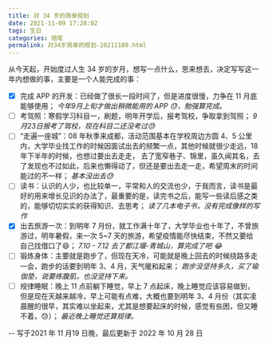 ```yaml
---
title: 对 34 岁的简单规划
date: 2021-11-09 17:28:02
tags: 生日
categories: 随笔
permalink: 对34岁简单的规划-20211109.html
---
```


从今天起，开始度过人生 34 岁的岁月，想写一点什么，思来想去，决定写写这一年内想做的事，主要是一个人能完成的事：

- [x]  完成 APP 的开发：已经做了很长一段时间了，但是进度很慢，力争在 11 月底能够使用；
	*今年9月上旬才做出稍微能用的 APP 😓，勉强算完成。*
- [ ] 考驾照：寒假学习科目一，刷题，明年开学后，报考驾校，争取拿到驾照；
	*9月23日报考了驾校，现在科目二还没考过😓*
- [ ] “走遍一座城”：08 年秋季来成都，活动范围基本在学校周边方圆 4、5 公里内，大学毕业找工作的时候因面试出去的频繁一点，其他时候就很少走远，18 年下半年的时候，也想过要出去走走， 去了宽窄巷子、锦里，虽久闻其名，去了发现也不过如此，后来也懒得动了，但还是要出去走一走，希望周末的时间能过的不一样；
	 *基本没出去😓*
- [ ] 读书：认识的人少，也比较单一，平常和人的交流也少，于我而言，读书是最好的用来增长见识的办法了，最重要的是，读完书之后，能写一些读后感之类的，能够切切实实的获得知识、去思考；
	*读了几本电子书，没有完成像样的写作*
- [x] 出去旅游一次：到明年 7 月份，就工作满十年了，大学毕业也十年了，不曾旅游过，明年暑假，来一次 5~7 天的旅游，希望疫情能尽快结束，不然又要给自己找借口了😄；
	*7.10 - 7.12 去了都江堰-青城山，算完成了吧 😂*
- [ ] 锻炼身体：主要就是跑步了，但现在天冷，可能就是晚上回去的时候绕路多走一会，跑步的话要到明年 3、4 月，天气暖和起来；
	*跑步没坚持多久，买了瑜伽垫，说要练腹肌，也没坚持下来。*
- [ ] 规律睡眠：晚上 11 点前躺下睡觉，早上 7 点起床，晚上睡觉应该容易做到，但是现在天越来越冷，早上可能有点难，大概也要到明年 3、4 月份（其实凌晨醒的很早，其实难以坐起来，尤其是想要起床的时候，感觉有些困，但又睡不着，😓）；
	*最近晚上睡觉还算规律。*

-- 写于2021 年 11 月19 日晚，最后更新于 2022 年 10  月 28 日


